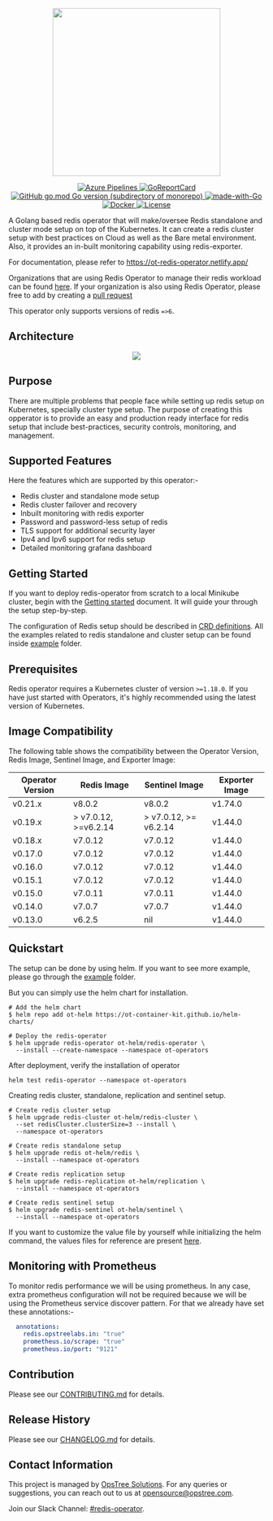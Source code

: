 <p align="center">
  <img src="./static/redis-operator-logo.svg" height="330" width="330">
</p>

<p align="center">
  <a href="https://dev.azure.com/opstreedevops/DevOps/_apis/build/status/redis-operator/redis-operator?repoName=OT-CONTAINER-KIT%2Fredis-operator&branchName=main">
    <img src="https://dev.azure.com/opstreedevops/DevOps/_apis/build/status/redis-operator/redis-operator?repoName=OT-CONTAINER-KIT%2Fredis-operator&branchName=main" alt="Azure Pipelines">
  </a>
  <a href="https://goreportcard.com/report/github.com/OT-CONTAINER-KIT/redis-operator">
    <img src="https://goreportcard.com/badge/github.com/OT-CONTAINER-KIT/redis-operator" alt="GoReportCard">
  </a>
  <a href="http://golang.org">
    <img src="https://img.shields.io/github/go-mod/go-version/OT-CONTAINER-KIT/redis-operator" alt="GitHub go.mod Go version (subdirectory of monorepo)">
  </a>
  <a href="http://golang.org">
    <img src="https://img.shields.io/badge/Made%20with-Go-1f425f.svg" alt="made-with-Go">
  </a>
  <a href="https://quay.io/repository/opstree/redis-operator">
    <img src="https://img.shields.io/badge/container-ready-green" alt="Docker">
  </a>
  <a href="https://github.com/OT-CONTAINER-KIT/redis-operator/main/LICENSE">
    <img src="https://img.shields.io/badge/License-Apache%202.0-blue.svg" alt="License">
  </a>
</p>

A Golang based redis operator that will make/oversee Redis standalone and cluster mode setup on top of the Kubernetes. It can create a redis cluster setup with best practices on Cloud as well as the Bare metal environment. Also, it provides an in-built monitoring capability using redis-exporter.

For documentation, please refer to <https://ot-redis-operator.netlify.app/>

Organizations that are using Redis Operator to manage their redis workload can be found [here](./USED_BY_ORGANIZATIONS.md). If your organization is also using Redis Operator, please free to add by creating a [pull request](https://github.com/OT-CONTAINER-KIT/redis-operator/pulls)

This operator only supports versions of redis `=>6`.

## Architecture

<div align="center">
    <img src="./static/redis-operator-architecture.png">
</div>

## Purpose

There are multiple problems that people face while setting up redis setup on Kubernetes, specially cluster type setup. The purpose of creating this opperator is to provide an easy and production ready interface for redis setup that include best-practices, security controls, monitoring, and management.

## Supported Features

Here the features which are supported by this operator:-

- Redis cluster and standalone mode setup
- Redis cluster failover and recovery
- Inbuilt monitoring with redis exporter
- Password and password-less setup of redis
- TLS support for additional security layer
- Ipv4 and Ipv6 support for redis setup
- Detailed monitoring grafana dashboard

## Getting Started

If you want to deploy redis-operator from scratch to a local Minikube cluster, begin with the [Getting started](https://ot-container-kit.github.io/redis-operator/#/quickstart/quickstart) document. It will guide your through the setup step-by-step.

The configuration of Redis setup should be described in [CRD definitions](config/crd/bases). All the examples related to redis standalone and cluster setup can be found inside [example](./example) folder.

## Prerequisites

Redis operator requires a Kubernetes cluster of version `>=1.18.0`. If you have just started with Operators, it's highly recommended using the latest version of Kubernetes.

## Image Compatibility

The following table shows the compatibility between the Operator Version, Redis Image, Sentinel Image, and Exporter Image:

| Operator Version | Redis Image | Sentinel Image | Exporter Image |
| ---------------- | ----------- | -------------- | -------------- |
| v0.21.x          | v8.0.2      | v8.0.2         | v1.74.0        |
| v0.19.x          | > v7.0.12, >=v6.2.14     | > v7.0.12, >= v6.2.14        | v1.44.0        |
| v0.18.x          | v7.0.12     | v7.0.12        | v1.44.0        |
| v0.17.0          | v7.0.12     | v7.0.12        | v1.44.0        |
| v0.16.0          | v7.0.12     | v7.0.12        | v1.44.0        |
| v0.15.1          | v7.0.12     | v7.0.12        | v1.44.0        |
| v0.15.0          | v7.0.11     | v7.0.11        | v1.44.0        |
| v0.14.0          | v7.0.7      | v7.0.7         | v1.44.0        |
| v0.13.0          | v6.2.5      | nil            | v1.44.0        |

## Quickstart

The setup can be done by using helm. If you want to see more example, please go through the [example](./example) folder.

But you can simply use the helm chart for installation.

```shell
# Add the helm chart
$ helm repo add ot-helm https://ot-container-kit.github.io/helm-charts/
```

```shell
# Deploy the redis-operator
$ helm upgrade redis-operator ot-helm/redis-operator \
  --install --create-namespace --namespace ot-operators
```

After deployment, verify the installation of operator

```shell
helm test redis-operator --namespace ot-operators
```

Creating redis cluster, standalone, replication and sentinel setup.

```shell
# Create redis cluster setup
$ helm upgrade redis-cluster ot-helm/redis-cluster \
  --set redisCluster.clusterSize=3 --install \
  --namespace ot-operators
```

```shell
# Create redis standalone setup
$ helm upgrade redis ot-helm/redis \
  --install --namespace ot-operators
```

```shell
# Create redis replication setup
$ helm upgrade redis-replication ot-helm/replication \
  --install --namespace ot-operators
```

```shell
# Create redis sentinel setup
$ helm upgrade redis-sentinel ot-helm/sentinel \
  --install --namespace ot-operators
```

If you want to customize the value file by yourself while initializing the helm command, the values files for reference are present [here](https://github.com/OT-CONTAINER-KIT/helm-charts/tree/main/charts/redis-setup).

## Monitoring with Prometheus

To monitor redis performance we will be using prometheus. In any case, extra prometheus configuration will not be required because we will be using the Prometheus service discover pattern. For that we already have set these annotations:-

```yaml
  annotations:
    redis.opstreelabs.in: "true"
    prometheus.io/scrape: "true"
    prometheus.io/port: "9121"
```

## Contribution

Please see our [CONTRIBUTING.md](./CONTRIBUTING.md) for details.

## Release History

Please see our [CHANGELOG.md](./CHANGELOG.md) for details.

## Contact Information

This project is managed by [OpsTree Solutions](http://opstree.com). For any queries or suggestions, you can reach out to us at [opensource@opstree.com](mailto:opensource@opstree.com).

Join our Slack Channel: [#redis-operator](https://opstree.slack.com/archives/C05MBRB50JG).
